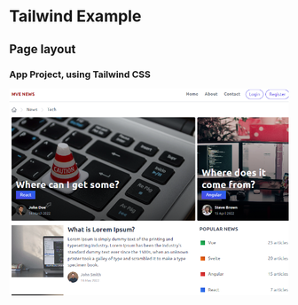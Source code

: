 # Tailwind Example

## Page layout

### App Project, using Tailwind CSS

![PageLayout](screenshot/pagelayout.png 'PageLayout')
